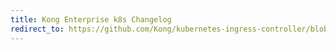```yaml
---
title: Kong Enterprise k8s Changelog
redirect_to: https://github.com/Kong/kubernetes-ingress-controller/blob/main/CHANGELOG.md
---
```

